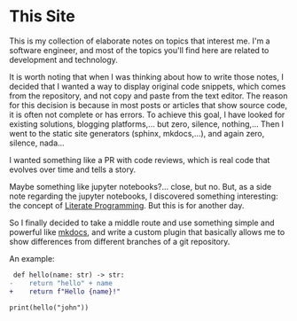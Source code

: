 # This Site

This is my collection of elaborate notes on topics that interest me.
I'm a software engineer, and most of the topics you'll find here are related to development and technology.

It is worth noting that when I was thinking about how to write those notes, I decided that I wanted a way 
to display original code snippets, which comes from the repository, and not copy and paste from the text editor. 
The reason for this decision is because in most posts or articles that show source code, it is often not complete or has errors.
To achieve this goal, I have looked for existing solutions, blogging platforms,... but zero, silence, nothing,...
Then I went to the static site generators (sphinx, mkdocs,...), and again zero, silence, nada...

I wanted something like a PR with code reviews, which is real code that evolves over time and tells a story.

Maybe something like jupyter notebooks?... close, but no. But, as a side note regarding the jupyter notebooks,
I discovered something interesting: the concept of [Literate Programming](https://en.wikipedia.org/wiki/Literate_programming).
But this is for another day.

So I finally decided to take a middle route and use something simple and powerful like [mkdocs](https://www.mkdocs.org),
and write a custom plugin that basically allows me to show differences from different branches of a git repository. 

An example:

```Diff
 def hello(name: str) -> str:
-    return "hello" + name
+    return f"Hello {name}!"

print(hello("john"))
```

